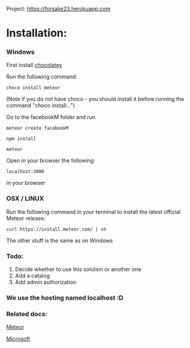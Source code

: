 Project: https://forsake23.herokuapp.com
# Installation:
### Windows

First install [chocolatey](https://chocolatey.org/install)

Run the following command:
```
choco install meteor
```
(Note if you do not have choco - you should install it before running the command "choco install...")

Go to the facebookM folder
and run 
```
meteor create facebookM
```
```
npm install
```
```
meteor
```
Open in your browser the following:
```
localhost:3000
```
in your browser
### OSX / LINUX
Run the following command in your terminal to install the latest official Meteor release:
```
curl https://install.meteor.com/ | sh
```
The other stuff is the same as on Windows
### Todo:
1) Decide whether to use this solution or another one
2) Add a catalog
3) Add admin authorization
### We use the hosting named localhost :D
### Related docs:
[Meteor](http://docs.meteor.com/api/accounts.html#Meteor-loginWith<ExternalService>)

[Microsoft](https://apps.dev.microsoft.com/#/appList)




